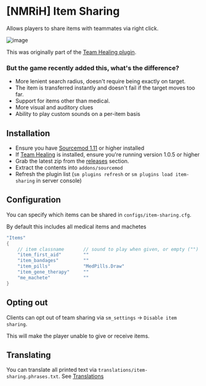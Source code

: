 # [NMRiH] Item Sharing

Allows players to share items with teammates via right click.

![image](https://user-images.githubusercontent.com/11559683/152640384-70ce6cff-04b4-43ee-b8ed-4337e5d50b28.png)

This was originally part of the [Team Healing plugin](https://github.com/dysphie/nmrih-team-healing).
### But the game recently added this, what's the difference?

- More lenient search radius, doesn't require being exactly on target.
- The item is transferred instantly and doesn't fail if the target moves too far.
- Support for items other than medical.
- More visual and auditory clues
- Ability to play custom sounds on a per-item basis

## Installation
- Ensure you have [Sourcemod 1.11](https://wiki.alliedmods.net/Installing_sourcemod) or higher installed
- If [Team Healing](https://github.com/dysphie/nmrih-team-healing/releases) is installed, ensure you're running version 1.0.5 or higher
- Grab the latest zip from the [releases](https://github.com/dysphie/nmrih-item-sharing/releases) section.
- Extract the contents into `addons/sourcemod`
- Refresh the plugin list (`sm plugins refresh` or `sm plugins load item-sharing` in server console)



## Configuration

You can specify which items can be shared in `configs/item-sharing.cfg`.

By default this includes all medical items and machetes

```cpp
"Items"
{
	// item classname       // sound to play when given, or empty ("") to play "weapon_db.GenericFoley"
	"item_first_aid"        ""
	"item_bandages"         ""
	"item_pills"            "MedPills.Draw"
	"item_gene_therapy"     ""
	"me_machete"            ""
}
```

## Opting out

Clients can opt out of team sharing via `sm_settings` -> `Disable item sharing`. 

This will make the player unable to give or receive items.

## Translating

You can translate all printed text via `translations/item-sharing.phrases.txt`. See [Translations](https://wiki.alliedmods.net/Translations_(SourceMod_Scripting)#Distributing_Language_Files)
